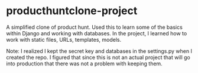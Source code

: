 # producthuntclone-project
A simplified clone of product hunt. Used this to learn some of the basics within Django and working with databases. In the 
project, I learned how to work with static files, URLs, templates, models.


Note: I realized I kept the secret key and databases in the settings.py when I created the repo. I figured that since 
this is not an actual project that will go into production that there was not a problem with keeping them.
